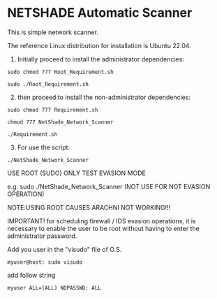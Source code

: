 # NETSHADE Automatic Scanner

This is simple network scanner.

The reference Linux distribution for installation is Ubuntu 22.04.

1) Initially proceed to install the administrator dependencies:

```
sudo chmod 777 Root_Requirement.sh
```
```
sudo ./Root_Requirement.sh
```
2) then proceed to install the non-administrator dependencies:

```
sudo chmod 777 Requirement.sh
```

```
chmod 777 NetShade_Network_Scanner
```

```
./Requirement.sh
```

3) For use the script:

```
./NetShade_Network_Scanner
```

USE ROOT (SUDO) ONLY TEST EVASION MODE 

e.g.    sudo ./NetShade_Network_Scanner  (NOT USE FOR NOT EVASION OPERATION) 

NOTE:USING ROOT CAUSES ARACHNI NOT WORKING!!!

IMPORTANT! for scheduling firewall / IDS evasion operations, it is necessary to enable the user to be root without having to enter the administrator password.

Add you user in the "visudo" file of O.S. 

```
myuser@host: sudo visudo
```
add follow string

```
myuser ALL=(ALL) NOPASSWD: ALL

```

